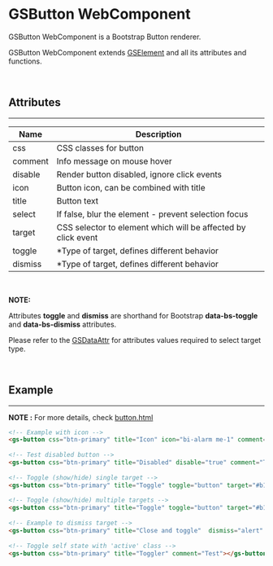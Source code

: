 # GSButton WebComponent
 
GSButton WebComponent is a Bootstrap Button renderer.
 
GSButton WebComponent extends [GSElement](../base/GSElement.md) and all its attributes and functions.
 
<br>
 
## Attributes
---
 
| Name               | Description                                                   |
|--------------------|---------------------------------------------------------------|
| css                | CSS classes for button                                        |
| comment            | Info message on mouse hover                                   |
| disable            | Render button disabled, ignore click events                   |
| icon               | Button icon, can be combined with title                       |
| title              | Button text                                                   |
| select             | If false, blur the element - prevent selection focus          |
| target             | CSS selector to element which will be affected by click event |
| toggle             | *Type of target, defines different behavior                   |
| dismiss            | *Type of target, defines different behavior                   |
 
<br>
 
**NOTE:**
 
Attributes **toggle** and **dismiss** are shorthand for Bootstrap **data-bs-toggle** and **data-bs-dismiss** attributes.
 
Please refer to the [GSDataAttr](./ext/GSDataAttr.md) for attributes values required to select target type.
 
<br>
 
## Example
---

**NOTE :** 
For more details, check [button.html](../../demos/button.html)
 
```html
<!-- Example with icon -->
<gs-button css="btn-primary" title="Icon" icon="bi-alarm me-1" comment="Test"></gs-button>
 
<!-- Test disabled button -->
<gs-button css="btn-primary" title="Disabled" disable="true" comment="Test"></gs-button>
 
<!-- Toggle (show/hide) single target -->
<gs-button css="btn-primary" title="Toggle" toggle="button" target="#b1" comment="test"></gs-button>
 
<!-- Toggle (show/hide) multiple targets -->
<gs-button css="btn-primary" title="Toggle" toggle="button" target="#b1,#b2" comment="Test"></gs-button>
 
<!-- Example to dismiss target -->
<gs-button css="btn-primary" title="Close and toggle"  dismiss="alert" target="#b1,#b2" comment="Test"></gs-button>
 
<!-- Toggle self state with 'active' class -->
<gs-button css="btn-primary" title="Toggler" comment="Test"></gs-button>
 
```

